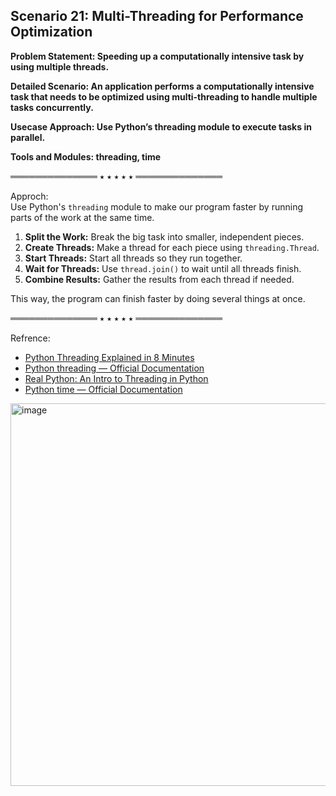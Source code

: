 ## Scenario 21: Multi-Threading for Performance Optimization  
**Problem Statement: Speeding up a computationally intensive task by using multiple threads.**

**Detailed Scenario: An application performs a computationally intensive task that needs to be optimized using multi-threading to handle multiple tasks concurrently.**

**Usecase Approach: Use Python’s threading module to execute tasks in parallel.**

**Tools and Modules: threading, time**

══════════════ ⭑ ⭑ ⭑ ⭑ ⭑ ══════════════

Approch:  
Use Python's `threading` module to make our program faster by running parts of the work at the same time.

1. **Split the Work:** Break the big task into smaller, independent pieces.
2. **Create Threads:** Make a thread for each piece using `threading.Thread`.
3. **Start Threads:** Start all threads so they run together.
4. **Wait for Threads:** Use `thread.join()` to wait until all threads finish.
5. **Combine Results:** Gather the results from each thread if needed.

This way, the program can finish faster by doing several things at once.


══════════════ ⭑ ⭑ ⭑ ⭑ ⭑ ══════════════

Refrence:  
- [Python Threading Explained in 8 Minutes](https://www.youtube.com/watch?v=A_Z1lgZLSNc)
- [Python threading — Official Documentation](https://docs.python.org/3/library/threading.html)
- [Real Python: An Intro to Threading in Python](https://realpython.com/intro-to-python-threading/)
- [Python time — Official Documentation](https://docs.python.org/3/library/time.html)

<img width="796" height="612" alt="image" src="https://github.com/user-attachments/assets/62002737-7a5f-4858-956d-3ea4f5a823e1" />
